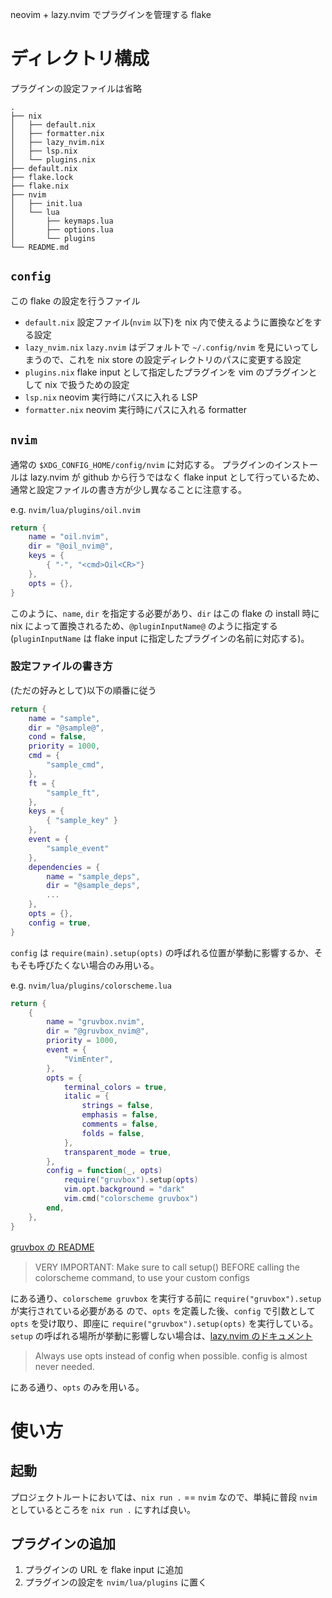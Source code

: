neovim + lazy.nvim でプラグインを管理する flake

# ディレクトリ構成
プラグインの設定ファイルは省略
```
.
├── nix
│   ├── default.nix
│   ├── formatter.nix
│   ├── lazy_nvim.nix
│   ├── lsp.nix
│   └── plugins.nix
├── default.nix
├── flake.lock
├── flake.nix
├── nvim
│   ├── init.lua
│   └── lua
│       ├── keymaps.lua
│       ├── options.lua
│       └── plugins
└── README.md
```
## `config`
この flake の設定を行うファイル
- `default.nix`
    設定ファイル(`nvim` 以下)を nix 内で使えるように置換などをする設定
- `lazy_nvim.nix`
    `lazy.nvim` はデフォルトで `~/.config/nvim` を見にいってしまうので、これを nix store の設定ディレクトリのパスに変更する設定
- `plugins.nix`
    flake input として指定したプラグインを vim のプラグインとして nix で扱うための設定
- `lsp.nix`
    neovim 実行時にパスに入れる LSP
- `formatter.nix`
    neovim 実行時にパスに入れる formatter

## `nvim`
通常の `$XDG_CONFIG_HOME/config/nvim` に対応する。
プラグインのインストールは lazy.nvim が github から行うではなく flake input として行っているため、通常と設定ファイルの書き方が少し異なることに注意する。

e.g. `nvim/lua/plugins/oil.nvim`
```lua
return {
    name = "oil.nvim",
    dir = "@oil_nvim@",
    keys = {
        { "-", "<cmd>Oil<CR>"}
    },
    opts = {},
}
```
このように、`name`, `dir` を指定する必要があり、`dir` はこの flake の install 時に nix によって置換されるため、`@pluginInputName@` のように指定する(`pluginInputName` は flake input に指定したプラグインの名前に対応する)。

### 設定ファイルの書き方
(ただの好みとして)以下の順番に従う
```lua
return {
    name = "sample",
    dir = "@sample@",
    cond = false,
    priority = 1000,
    cmd = {
        "sample_cmd",
    },
    ft = {
        "sample_ft",
    },
    keys = {
        { "sample_key" }
    },
    event = {
        "sample_event"
    },
    dependencies = {
        name = "sample_deps",
        dir = "@sample_deps",
        ...
    },
    opts = {},
    config = true,
}
```
`config` は `require(main).setup(opts)` の呼ばれる位置が挙動に影響するか、そもそも呼びたくない場合のみ用いる。

e.g. `nvim/lua/plugins/colorscheme.lua`
```lua
return {
    {
        name = "gruvbox.nvim",
        dir = "@gruvbox_nvim@",
        priority = 1000,
        event = {
            "VimEnter",
        },
        opts = {
            terminal_colors = true,
            italic = {
                strings = false,
                emphasis = false,
                comments = false,
                folds = false,
            },
            transparent_mode = true,
        },
        config = function(_, opts)
            require("gruvbox").setup(opts)
            vim.opt.background = "dark"
            vim.cmd("colorscheme gruvbox")
        end,
    },
}
```
[gruvbox の README](https://github.com/ellisonleao/gruvbox.nvim/blob/main/README.md#configuration)
> VERY IMPORTANT: Make sure to call setup() BEFORE calling the colorscheme command, to use your custom configs

にある通り、`colorscheme gruvbox` を実行する前に `require("gruvbox").setup` が実行されている必要がある
ので、`opts` を定義した後、`config` で引数として `opts` を受け取り、即座に `require("gruvbox").setup(opts)` を実行している。
`setup` の呼ばれる場所が挙動に影響しない場合は、[lazy.nvim のドキュメント](https://lazy.folke.io/spec#spec-setup)
> Always use opts instead of config when possible. config is almost never needed.

にある通り、`opts` のみを用いる。

# 使い方
## 起動
プロジェクトルートにおいては、`nix run .` == `nvim`
なので、単純に普段 `nvim` としているところを `nix run .` にすれば良い。
## プラグインの追加
1. プラグインの URL を flake input に追加
2. プラグインの設定を `nvim/lua/plugins` に置く
